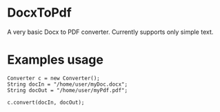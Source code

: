 # DocxToPdf
A very basic Docx to PDF converter. Currently supports only simple text.

# Examples usage

    Converter c = new Converter();
    String docIn = "/home/user/myDoc.docx";
    String docOut = "/home/user/myPdf.pdf";
   
    c.convert(docIn, docOut);
